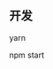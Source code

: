 <!--
 * @Author: starkwang
 * @Contact me: https://shudong.wang/about
 * @Date: 2019-10-23 10:23:33
 * @LastEditors: starkwang
 * @LastEditTime: 2019-10-23 10:43:04
 * @Description: file content
 -->

## 开发
yarn

npm start
